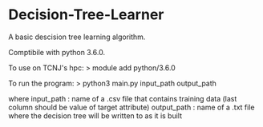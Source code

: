 # Decision-Tree-Learner

A basic descision tree learning algorithm.

Comptibile with python 3.6.0. 

To use on TCNJ's hpc:
	> module add python/3.6.0

To run the program:
	> python3 main.py input_path output_path

where
	input_path : name of a .csv file that contains training data (last column should be value of target attribute)
	output_path : name of a .txt file where the decision tree will be written to as it is built
